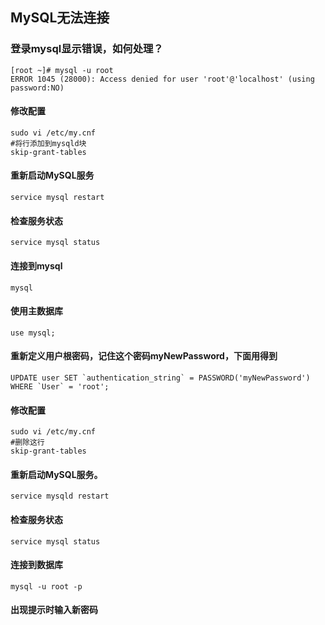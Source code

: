 ## MySQL无法连接

### 登录mysql显示错误，如何处理？

```
[root ~]# mysql -u root
ERROR 1045 (28000): Access denied for user 'root'@'localhost' (using password:NO)
```

#### 修改配置

```
sudo vi /etc/my.cnf
#将行添加到mysqld块
skip-grant-tables
```

#### 重新启动MySQL服务

```
service mysql restart
```

#### 检查服务状态

```
service mysql status
```

#### 连接到mysql

```
mysql
```

#### 使用主数据库

```
use mysql;
```

#### 重新定义用户根密码，记住这个密码myNewPassword，下面用得到

```
UPDATE user SET `authentication_string` = PASSWORD('myNewPassword') WHERE `User` = 'root'; 
```

#### 修改配置

```
sudo vi /etc/my.cnf
#删除这行
skip-grant-tables
```

#### 重新启动MySQL服务。

```
service mysqld restart
```

#### 检查服务状态

```
service mysql status
```

#### 连接到数据库

```
mysql -u root -p
```

#### 出现提示时输入新密码

